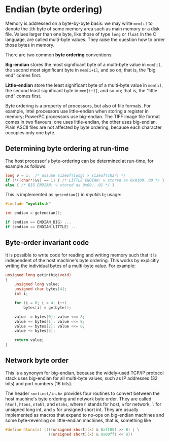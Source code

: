 # Endian (byte ordering)

Memory is addressed on a byte-by-byte basis:
we may write `mem[i]` to denote the `i`th byte of
some memory area such as main memory or a disk file.
Values larger than one byte, like those of type
`long` or `float` in the C language, are called
multi-byte values. They raise the question how
to order those bytes in memory.

There are two common **byte ordering** conventions:

**Big-endian** stores the most significant
byte of a multi-byte value in `mem[i]`, the
second most significant byte in `mem[i+1]`,
and so on; that is, the “big end” comes first.

**Little-endian** store the least significant
byte of a multi-byte value in `mem[i]`, the
second least significant byte in `mem[i+1]`,
and so on; that is, the “little end” comes first.

Byte ordering is a property of processors, but
also of file formats. For example, Intel processors
use little-endian when storing a register in memory;
PowerPC processors use big-endian. The TIFF image
file format comes in two flavours: one uses little-endian,
the other uses big-endian. Plain ASCII files are
not affected by byte ordering, because each character
occupies only one byte.

## Determining byte ordering at run-time

The host processor's byte-ordering can be determined
at run-time, for example as follows:

```C
long v = 1;  /* assume sizeof(long) > sizeof(char) */
if (*((char*)&v) == 1) { /* LITTLE ENDIAN: v stored as 0x0100..00 */ }
else { /* BIG ENDIAN: v stored as 0x00...01 */ }
```

This is implemented as `getendian()` in *myutils.h*; usage:

```C
#include "myutils.h"

int endian = getendian();

if (endian == ENDIAN_BIG) ...
if (endian == ENDIAN_LITTLE) ...
```

## Byte-order invariant code

It is possible to write code for reading and writing memory
such that it is independent of the host machine's byte ordering.
This works by explicitly writing the individual bytes
of a multi-byte value. For example:

```C
unsigned long getintbig(void)
{
    unsigned long value;
    unsigned char bytes[4];
    int i;

    for (i = 0; i < 4; i++)
        bytes[i] = getbyte();

    value  = bytes[0]; value <<= 8;
    value += bytes[1]; value <<= 8;
    value += bytes[2]; value <<= 8;
    value += bytes[3];

    return value;
}
```

## Network byte order

This is a synonym for big-endian, because the
widely-used TCP/IP protocol stack uses big-endian
for all multi-byte values, such as IP addresses
(32 bits) and port numbers (16 bits).

The header `<netinet/in.h>` provides four routines
to convert between the host machine's byte ordering
and network byte order. They are called `htonl`,
`htons`, `ntohl`, and `ntohs`, where `h` stands for
host, `n` for network, `l` for unsigned long int,
and `s` for unsigned short int. They are usually
implemented as macros that expand to no-ops on
big-endian machines and some byte-reversing on
little-endian machines, that is, something like

```C
#define htons(x) ((((unsigned short)(x) & 0xff00) >> 8) | \
                   ((unsigned short)(x) & 0x00ff) << 8))
```
